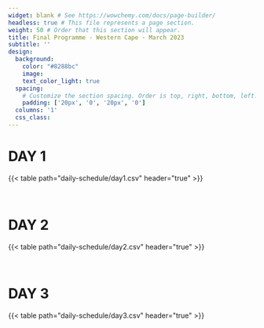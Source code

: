```yaml
---
widget: blank # See https://wowchemy.com/docs/page-builder/
headless: true # This file represents a page section.
weight: 50 # Order that this section will appear.
title: Final Programme - Western Cape - March 2023
subtitle: ''
design:
  background:
    color: "#8288bc"
    image: 
    text_color_light: true
  spacing:
    # Customize the section spacing. Order is top, right, bottom, left.
    padding: ['20px', '0', '20px', '0']
  columns: '1'
  css_class: 
---
```



# DAY 1

{{< table path="daily-schedule/day1.csv" header="true" >}}

<br>

# DAY 2 

{{< table path="daily-schedule/day2.csv" header="true" >}}

<br>

# DAY 3

{{< table path="daily-schedule/day3.csv" header="true" >}}
